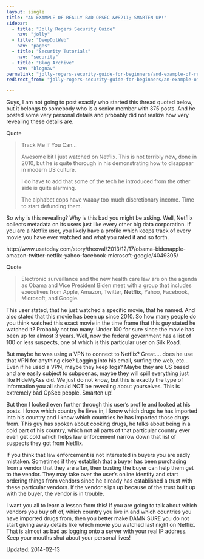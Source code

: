 ```yaml
---
layout: single
title: "AN EXAMPLE OF REALLY BAD OPSEC &#8211; SMARTEN UP!"
sidebar:
  - title: "Jolly Rogers Security Guide"
    nav: "jolly"
  - title: "DeepDotWeb"
    nav: "pages"
  - title: "Security Tutorials"
    nav: "security"
  - title: "Blog Archive"
    nav: "blognav"
permalink: "jolly-rogers-security-guide-for-beginners/and-example-of-really-bad-opsec-smarten-up/"
redirect_from: "jolly-rogers-security-guide-for-beginners/an-example-of-really-bad-opsec-smarten-up"

---
```




<p>Guys, I am not going to post exactly who started this thread quoted below, but it belongs to somebody who is a senior member with 375 posts. And he posted some very personal details and probably did not realize how very revealing these details are.</p>
<div>
<div>Quote</div>
</div>
<blockquote><p>Track Me If You Can&#8230;</p>
<p>Awesome bit I just watched on Netflix. This is not terribly new, done in 2010, but he is quite thorough in his demonstrating how to disappear in modern US culture.</p>
<p>I do have to add that some of the tech he introduced from the other side is quite alarming.</p>
<p>The alphabet cops have waaay too much discretionary income. Time to start defunding them.</p></blockquote>
<p>So why is this revealing? Why is this bad you might be asking. Well, Netflix collects metadata on its users just like every other big data corporation. If you are a Netflix user, you likely have a profile which keeps track of every movie you have ever watched and what you rated it and so forth.</p>
<p>http://www.usatoday.com/story/theoval/2013/12/17/obama-bidenapple-amazon-twitter-netflix-yahoo-facebook-microsoft-google/4049305/</p>
<div>
<div>Quote</div>
</div>
<blockquote><p>Electronic surveillance and the new health care law are on the agenda as Obama and Vice President Biden meet with a group that includes executives from Apple, Amazon, Twitter, <strong>Netflix</strong>, Yahoo, Facebook, Microsoft, and Google.</p></blockquote>
<p>This user stated, that he just watched a specific movie, that he named. And also stated that this movie has been up since 2010. So how many people do you think watched this exact movie in the time frame that this guy stated he watched it? Probably not too many. Under 100 for sure since the movie has been up for almost 3 years. Well, now the federal government has a list of 100 or less suspects, one of which is this particular user on Silk Road.</p>
<p>But maybe he was using a VPN to connect to Netflix? Great&#8230;. does he use that VPN for anything else? Logging into his email, surfing the web, etc&#8230; Even if he used a VPN, maybe they keep logs? Maybe they are US based and are easily subject to subpoenas, maybe they will spill everything just like HideMyAss did. We just do not know, but this is exactly the type of information you all should NOT be revealing about yourselves. This is extremely bad OpSec people. Smarten up!</p>
<p>But then I looked even further through this user&#8217;s profile and looked at his posts. I know which country he lives in, I know which drugs he has imported into his country and I know which countries he has imported those drugs from. This guy has spoken about cooking drugs, he talks about being in a cold part of his country, which not all parts of that particular country ever even get cold which helps law enforcement narrow down that list of suspects they got from Netflix.</p>
<p>If you think that law enforcement is not interested in buyers you are sadly mistaken. Sometimes if they establish that a buyer has been purchasing from a vendor that they are after, then busting the buyer can help them get to the vendor. They may take over the user&#8217;s online identity and start ordering things from vendors since he already has established a trust with these particular vendors. If the vendor slips up because of the trust built up with the buyer, the vendor is in trouble.</p>
<p>I want you all to learn a lesson from this! If you are going to talk about which vendors you buy off of, which country you live in and which countries you have imported drugs from, then you better make DAMN SURE you do not start giving away details like which movie you watched last night on Netflix. That is almost as bad as logging onto a server with your real IP address. Keep your mouths shut about your personal lives!</p>

Updated: 2014-02-13


